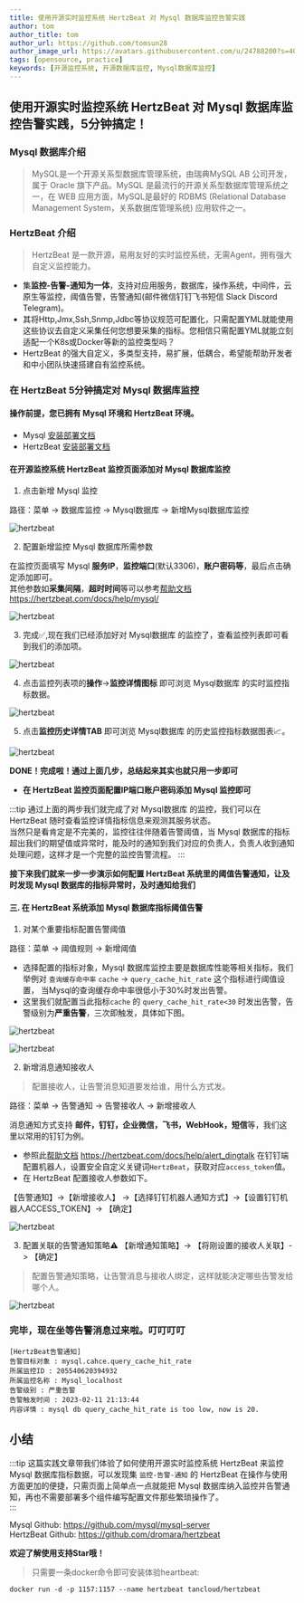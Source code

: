 ```yaml
---
title: 使用开源实时监控系统 HertzBeat 对 Mysql 数据库监控告警实践    
author: tom  
author_title: tom   
author_url: https://github.com/tomsun28  
author_image_url: https://avatars.githubusercontent.com/u/24788200?s=400&v=4  
tags: [opensource, practice]
keywords: [开源监控系统, 开源数据库监控, Mysql数据库监控]
---
```


## 使用开源实时监控系统 HertzBeat 对 Mysql 数据库监控告警实践，5分钟搞定！

### Mysql 数据库介绍    

> MySQL是一个开源关系型数据库管理系统，由瑞典MySQL AB 公司开发，属于 Oracle 旗下产品。MySQL 是最流行的开源关系型数据库管理系统之一，在 WEB 应用方面，MySQL是最好的 RDBMS (Relational Database Management System，关系数据库管理系统) 应用软件之一。


### HertzBeat 介绍  

> HertzBeat 是一款开源，易用友好的实时监控系统，无需Agent，拥有强大自定义监控能力。    

- 集**监控-告警-通知为一体**，支持对应用服务，数据库，操作系统，中间件，云原生等监控，阈值告警，告警通知(邮件微信钉钉飞书短信 Slack Discord Telegram)。    
- 其将Http,Jmx,Ssh,Snmp,Jdbc等协议规范可配置化，只需配置YML就能使用这些协议去自定义采集任何您想要采集的指标。您相信只需配置YML就能立刻适配一个K8s或Docker等新的监控类型吗？   
- HertzBeat 的强大自定义，多类型支持，易扩展，低耦合，希望能帮助开发者和中小团队快速搭建自有监控系统。  

### 在 HertzBeat 5分钟搞定对 Mysql 数据库监控   

#### 操作前提，您已拥有 Mysql 环境和 HertzBeat 环境。  

- Mysql [安装部署文档](https://www.runoob.com/mysql/mysql-install.html)     
- HertzBeat [安装部署文档](https://hertzbeat.com/docs/start/docker-deploy)

#### 在开源监控系统 HertzBeat 监控页面添加对 Mysql 数据库监控   

1. 点击新增 Mysql 监控  

路径：菜单 -> 数据库监控 -> Mysql数据库 -> 新增Mysql数据库监控  

![hertzbeat](/img/blog/monitor-mysql-1.png)

2. 配置新增监控 Mysql 数据库所需参数   

在监控页面填写 Mysql **服务IP**，**监控端口**(默认3306)，**账户密码等**，最后点击确定添加即可。   
其他参数如**采集间隔**，**超时时间**等可以参考[帮助文档](https://hertzbeat.com/docs/help/mysql/) https://hertzbeat.com/docs/help/mysql/   

![hertzbeat](/img/blog/monitor-mysql-2.png)    

3. 完成✅,现在我们已经添加好对 Mysql数据库 的监控了，查看监控列表即可看到我们的添加项。  

![hertzbeat](/img/blog/monitor-mysql-1.png)  

4. 点击监控列表项的**操作**->**监控详情图标** 即可浏览 Mysql数据库 的实时监控指标数据。  

![hertzbeat](/img/blog/monitor-mysql-3.png)  

5. 点击**监控历史详情TAB** 即可浏览 Mysql数据库 的历史监控指标数据图表📈。  

![hertzbeat](/img/blog/monitor-mysql-4.png)

**DONE！完成啦！通过上面几步，总结起来其实也就只用一步即可**
- **在 HertzBeat 监控页面配置IP端口账户密码添加 Mysql 监控即可**         

:::tip
通过上面的两步我们就完成了对 Mysql数据库 的监控，我们可以在 HertzBeat 随时查看监控详情指标信息来观测其服务状态。  
当然只是看肯定是不完美的，监控往往伴随着告警阈值，当 Mysql 数据库的指标超出我们的期望值或异常时，能及时的通知到我们对应的负责人，负责人收到通知处理问题，这样才是一个完整的监控告警流程。
:::

**接下来我们就来一步一步演示如何配置 HertzBeat 系统里的阈值告警通知，让及时发现 Mysql 数据库的指标异常时，及时通知给我们**     

#### 三. 在 HertzBeat 系统添加 Mysql 数据库指标阈值告警   

1. 对某个重要指标配置告警阈值     

路径：菜单 -> 阈值规则 -> 新增阈值  

- 选择配置的指标对象，Mysql 数据库监控主要是数据库性能等相关指标，我们举例对 `查询缓存命中率` `cache` -> `query_cache_hit_rate` 这个指标进行阈值设置， 当Mysql的查询缓存命中率很低小于30%时发出告警。       
- 这里我们就配置当此指标`cache` 的 `query_cache_hit_rate<30` 时发出告警，告警级别为**严重告警**，三次即触发，具体如下图。  

![hertzbeat](/img/blog/monitor-mysql-5.png)     

![hertzbeat](/img/blog/monitor-mysql-6.png)


2. 新增消息通知接收人

> 配置接收人，让告警消息知道要发给谁，用什么方式发。  

路径：菜单 -> 告警通知 -> 告警接收人 -> 新增接收人  

消息通知方式支持 **邮件，钉钉，企业微信，飞书，WebHook，短信**等，我们这里以常用的钉钉为例。  

- 参照此[帮助文档](https://hertzbeat.com/docs/help/alert_dingtalk) https://hertzbeat.com/docs/help/alert_dingtalk 在钉钉端配置机器人，设置安全自定义关键词`HertzBeat`，获取对应`access_token`值。 
- 在 HertzBeat 配置接收人参数如下。  

【告警通知】->【新增接收人】 ->【选择钉钉机器人通知方式】->【设置钉钉机器人ACCESS_TOKEN】-> 【确定】

![hertzbeat](/img/blog/alert-notice-1.png)    

3. 配置关联的告警通知策略⚠️ 【新增通知策略】-> 【将刚设置的接收人关联】-> 【确定】 

> 配置告警通知策略，让告警消息与接收人绑定，这样就能决定哪些告警发给哪个人。

![hertzbeat](/img/blog/alert-notice-2.png)    


### 完毕，现在坐等告警消息过来啦。叮叮叮叮 

```
[HertzBeat告警通知]
告警目标对象 : mysql.cahce.query_cache_hit_rate
所属监控ID : 205540620394932
所属监控名称 : Mysql_localhost
告警级别 : 严重告警
告警触发时间 : 2023-02-11 21:13:44
内容详情 : mysql db query_cache_hit_rate is too low, now is 20.
```

## 小结   

:::tip
这篇实践文章带我们体验了如何使用开源实时监控系统 HertzBeat 来监控 Mysql 数据库指标数据，可以发现集 `监控-告警-通知` 的 HertzBeat 在操作与使用方面更加的便捷，只需页面上简单点一点就能把 Mysql 数据库纳入监控并告警通知，再也不需要部署多个组件编写配置文件那些繁琐操作了。  
:::

Mysql Github: https://github.com/mysql/mysql-server                 
HertzBeat Github: https://github.com/dromara/hertzbeat 

**欢迎了解使用支持Star哦！**

> 只需要一条docker命令即可安装体验heartbeat:   

`docker run -d -p 1157:1157 --name hertzbeat tancloud/hertzbeat`
